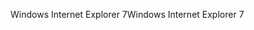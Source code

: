 <span data-ttu-id="4c7a7-101">Windows Internet Explorer 7</span><span class="sxs-lookup"><span data-stu-id="4c7a7-101">Windows Internet Explorer 7</span></span>